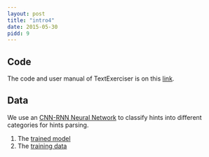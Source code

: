 ```yaml
---
layout: post
title: "intro4"
date: 2015-05-30
pidd: 9
---
```

## Code 
The code and user manual of TextExerciser is on this [link](https://github.com/yyyyHe/TextExerciser/tree/master/code).
## Data
We use an [CNN-RNN Neural Network](https://github.com/jiegzhan/multi-class-text-classiﬁcation-cnn-rnn.) to classify hints into different categories for hints parsing. 
1. The [trained model](https://github.com/yyyyHe/TextExerciser/tree/master/code/packages/trained_results_multi)
2. The [training data](https://github.com/yyyyHe/TextExerciser/tree/master/data)